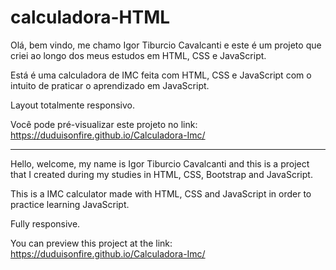 # calculadora-HTML
Olá, bem vindo, me chamo Igor Tiburcio Cavalcanti e este é um projeto que criei ao longo dos meus estudos em HTML, CSS e JavaScript.

Está é uma calculadora de IMC feita com HTML, CSS e JavaScript com o intuito de praticar o aprendizado em JavaScript.

Layout totalmente responsivo.

Você pode pré-visualizar este projeto no link: https://duduisonfire.github.io/Calculadora-Imc/

---
Hello, welcome, my name is Igor Tiburcio Cavalcanti and this is a project that I created during my studies in HTML, CSS, Bootstrap and JavaScript.

This is a IMC calculator made with HTML, CSS and JavaScript in order to practice learning JavaScript.

Fully responsive.

You can preview this project at the link: https://duduisonfire.github.io/Calculadora-Imc/
